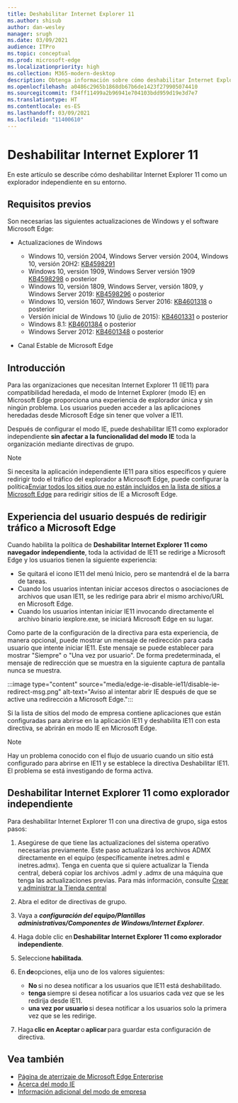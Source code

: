 ```yaml
---
title: Deshabilitar Internet Explorer 11
ms.author: shisub
author: dan-wesley
manager: srugh
ms.date: 03/09/2021
audience: ITPro
ms.topic: conceptual
ms.prod: microsoft-edge
ms.localizationpriority: high
ms.collection: M365-modern-desktop
description: Obtenga información sobre cómo deshabilitar Internet Explorer 11 y usar el modo de Internet Explorer en Microsoft Edge.
ms.openlocfilehash: a0486c2965b1868db67b6de1423f279905074410
ms.sourcegitcommit: f34ff11499a2b96941e704103bdd959d19e3d7e7
ms.translationtype: HT
ms.contentlocale: es-ES
ms.lasthandoff: 03/09/2021
ms.locfileid: "11400610"
---
```

# <a name="disable-internet-explorer-11"></a>Deshabilitar Internet Explorer 11

En este artículo se describe cómo deshabilitar Internet Explorer 11 como un explorador independiente en su entorno.

## <a name="prerequisites"></a>Requisitos previos

Son necesarias las siguientes actualizaciones de Windows y el software Microsoft Edge:

- Actualizaciones de Windows

  - Windows 10, versión 2004, Windows Server versión 2004, Windows 10, versión 20H2: [KB4598291](https://support.microsoft.com/topic/february-2-2021-kb4598291-os-builds-19041-789-and-19042-789-preview-6a766199-a4f1-616e-1f5c-58bdc3ca5e3b)
  - Windows 10, versión 1909, Windows Server versión 1909 [KB4598298](https://support.microsoft.com/topic/january-21-2021-kb4598298-os-build-18363-1350-preview-02dfd9ba-91a2-1b82-dede-42f288c02511) o posterior
  - Windows 10, versión 1809, Windows Server, versión 1809, y Windows Server 2019: [KB4598296](https://support.microsoft.com/topic/january-21-2021-kb4598296-os-build-17763-1728-preview-4c0931ff-45b7-ff59-5e00-c03b5afb363d) o posterior
  - Windows 10, versión 1607, Windows Server 2016: [KB4601318](https://support.microsoft.com/topic/february-9-2021-kb4601318-os-build-14393-4225-c5e3de6c-e3e6-ffb5-6197-48b9ce16446e) o posterior
   - Versión inicial de Windows 10 (julio de 2015): [KB4601331](https://support.microsoft.com/office/february-9-2021%e2%80%94kb4601331-os-build-10240-18842-6227d078-fef3-8d67-27e0-1882e6cb79ff?ui=en-US&rs=en-US&ad=US) o posterior
  - Windows 8.1: [KB4601384](https://support.microsoft.com/topic/february-9-2021-kb4601384-monthly-rollup-16bdbb75-dd4b-2910-abc5-7891c9756b96) o posterior
  - Windows Server 2012: [KB4601348](https://support.microsoft.com/topic/february-9-2021-kb4601348-monthly-rollup-2c338c0c-73d6-fb80-cc91-f1a86e80db0c) o posterior
  
- Canal Estable de Microsoft Edge


## <a name="overview"></a>Introducción

Para las organizaciones que necesitan Internet Explorer 11 (IE11) para compatibilidad heredada, el modo de Internet Explorer (modo IE) en Microsoft Edge proporciona una experiencia de explorador única y sin ningún problema. Los usuarios pueden acceder a las aplicaciones heredadas desde Microsoft Edge sin tener que volver a IE11.

Después de configurar el modo IE, puede deshabilitar IE11 como explorador independiente **sin afectar a la funcionalidad del modo IE** toda la organización mediante directivas de grupo.

> [!NOTE]
> Si necesita la aplicación independiente IE11 para sitios específicos y quiere redirigir todo el tráfico del explorador a Microsoft Edge, puede configurar la política[Enviar todos los sitios que no están incluidos en la lista de sitios a Microsoft Edge](https://docs.microsoft.com/deployedge/edge-ie-mode-policies#redirect-sites-from-ie-to-microsoft-edge) para redirigir sitios de IE a Microsoft Edge.

## <a name="user-experience-after-redirecting-traffic-to-microsoft-edge"></a>Experiencia del usuario después de redirigir tráfico a Microsoft Edge

Cuando habilita la política de **Deshabilitar Internet Explorer 11 como navegador independiente**, toda la actividad de IE11 se redirige a Microsoft Edge y los usuarios tienen la siguiente experiencia:

- Se quitará el icono IE11 del menú Inicio, pero se mantendrá el de la barra de tareas.
- Cuando los usuarios intentan iniciar accesos directos o asociaciones de archivos que usan IE11, se les redirige para abrir el mismo archivo/URL en Microsoft Edge.
- Cuando los usuarios intentan iniciar IE11 invocando directamente el archivo binario iexplore.exe, se iniciará Microsoft Edge en su lugar.

Como parte de la configuración de la directiva para esta experiencia, de manera opcional, puede mostrar un mensaje de redirección para cada usuario que intente iniciar IE11. Este mensaje se puede establecer para mostrar "Siempre" o "Una vez por usuario". De forma predeterminada, el mensaje de redirección que se muestra en la siguiente captura de pantalla nunca se muestra.

:::image type="content" source="media/edge-ie-disable-ie11/disable-ie-redirect-msg.png" alt-text="Aviso al intentar abrir IE después de que se active una redirección a Microsoft Edge.":::

Si la lista de sitios del modo de empresa contiene aplicaciones que están configuradas para abrirse en la aplicación IE11 y deshabilita IE11 con esta directiva, se abrirán en modo IE en Microsoft Edge.
> [!NOTE]
> Hay un problema conocido con el flujo de usuario cuando un sitio está configurado para abrirse en IE11 y se establece la directiva Deshabilitar IE11. El problema se está investigando de forma activa.

## <a name="disable-internet-explorer-11-as-a-standalone-browser"></a>Deshabilitar Internet Explorer 11 como explorador independiente

Para deshabilitar Internet Explorer 11 con una directiva de grupo, siga estos pasos:

1. Asegúrese de que tiene las actualizaciones del sistema operativo necesarias previamente. Este paso actualizará los archivos ADMX directamente en el equipo (específicamente inetres.adml e inetres.admx). Tenga en cuenta que si quiere actualizar la Tienda central, deberá copiar los archivos .adml y .admx de una máquina que tenga las actualizaciones previas. Para más información, consulte [Crear y administrar la Tienda central](https://docs.microsoft.com/troubleshoot/windows-client/group-policy/create-and-manage-central-store)
2. Abra el editor de directivas de grupo.
3. Vaya a ***configuración del equipo/Plantillas administrativas/Componentes de Windows/Internet Explorer***. 
4. Haga doble clic en **Deshabilitar Internet Explorer 11 como explorador independiente**.
5. Seleccione **habilitada**.
6. En **de**opciones, elija uno de los valores siguientes:

   - **No** si no desea notificar a los usuarios que IE11 está deshabilitado.
   - **tenga** siempre si desea notificar a los usuarios cada vez que se les redirija desde IE11.
   - **una vez por usuario** si desea notificar a los usuarios solo la primera vez que se les redirige.

7. Haga **clic en Aceptar** o **aplicar** para guardar esta configuración de directiva.

## <a name="see-also"></a>Vea también

- [Página de aterrizaje de Microsoft Edge Enterprise](https://aka.ms/EdgeEnterprise)
- [Acerca del modo IE](https://docs.microsoft.com/deployedge/edge-ie-mode)
- [Información adicional del modo de empresa](https://docs.microsoft.com/internet-explorer/ie11-deploy-guide/enterprise-mode-overview-for-ie11)
